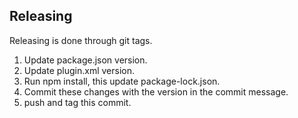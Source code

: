 

## Releasing

Releasing is done through git tags.

1. Update package.json version.
2. Update plugin.xml version.
3. Run npm install, this update package-lock.json.
4. Commit these changes with the version in the commit message.
5. push and tag this commit.
